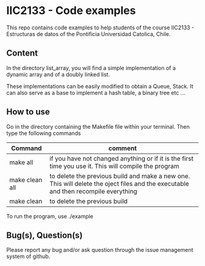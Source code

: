 # IIC2133 - Code examples

This repo contains code examples to help students of the course IIC2133 - Estructuras de datos of the Pontificia Universidad Catolica, Chile.

## Content

In the directory list_array, you will find a simple implementation of a dynamic array and of a doubly linked list.

These implementations can be easily modified to obtain a Queue, Stack. It can also serve as a base to implement a hash table, a binary tree etc ...

## How to use

Go in the directory containing the Makefile file within your terminal. Then type the following commands

| Command | comment |
| ------- | ------- |
| make all | if you have not changed anything or if it is the first time you use it. This will compile the program |
| make clean all | to delete the previous build and make a new one. This will delete the oject files and the executable and then recompile everything |
| make clean | to delete the previous build |

To run the program, use ./example

## Bug(s), Question(s)

Please report any bug and/or ask question through the issue management system of github.
